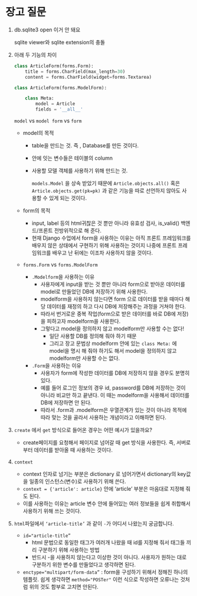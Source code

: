 # 장고 질문

1. db.sqlite3 open 이거 안 돼요
    
    sqlite viewer와 sqlite extension의 충돌
    
2. 아래 두 기능의 차이 
    
    ```python
    class ArticleForm(forms.Form):
        title = forms.CharField(max_length=30)
        content = forms.CharField(widget=forms.Textarea)
    
    class ArticleForm(forms.ModelForm):
    
        class Meta:
            model = Article
            fields = '__all__'
    ```
    
    `model` vs `model form` vs `form`
    
    - model의 목적
        - table을 만드는 것. 즉 , Database를 만든 것이다.
        - 안에 잇는 변수들은 테이블의 column
        - 사용할 모델 객체를 사용하기 위해 만드는 것.
            
            `models.Model` 을 상속 받았기 때문에 `Article.objects.all()` 혹은 `Article.objects.get(pk=pk)` 과 같은 기능을 따로 선언하지 않아도 사용할 수 있게 되는 것이다.
            
    
    - form의 목적
        - input, label 등의 html귀찮은 것 뿐만 아니라 유효성 검사, is_valid() 백엔드/프론트 전방위적으로 해 준다.
        - 현재 Django 수업에서 form을 사용하는 이유는 아직 프론트 프레임워크를 배우지 않은 상태에서 구현하기 위해 사용하는 것이지 나중에 프론트 프레임워크를 배우고 난 뒤에는 이조차 사용하지 않을 것이다.
    - `forms.Form` vs `forms.ModelForm`
        - `.Modelform`을 사용하는 이유
            - 사용자에게 input을 받는 것 뿐만 아니라 form으로 받아온 데이터를 model로 만들었던 DB에 저장하기 위해 사용한다.
            - modelform을 사용하지 않는다면 form 으로 데이터를 받을 때마다 해당 데이터를 재정의 하고 다시 DB에 저장해주는 과정을 거쳐야 한다.
            - 따라서 번거로운 중복 작업(form으로 받은 데이터를 바로 DB에 저장)을 피하고자 modelform을 사용한다.
            - 그렇다고 model을 정의하지 않고 modelform만 사용할 수는 없다!
                - 일단 사용할 DB를 정의해 줘야 하기 때문
                - 그리고 장고 문법상 modelform 안에 있는 `class Meta:` 에 model을 명시 해 줘야 하기도 해서 model을 정의하지 않고 modelform만 사용할 수는 없다.
        - `.Form`을 사용하는 이유
            - 사용자가 form에 작성한 데이터를 DB에 저장하지 않을 경우도 분명히 있다.
            - 예를 들어 로그인 정보의 경우 id, password를 DB에 저장하는 것이 아니라 비교만 하고 끝낸다. 이 때는 modelform을 사용해서 데이터를 DB에 저장하면 안 된다.
            - 따라서 .form과 .modelform은 우열관계가 있는 것이 아니라 목적에 따라 맞는 것을 골라서 사용하는 개념이라고 이해하면 된다.
    
3. `create` 에서 `get` 방식으로 들어온 경우는 어떤 예시가 있을까요?
    - create페이지를 요청해서 페이지로 넘어갈 때 get 방식을 사용한다. 즉, 서버로부터 데이터를 받아올 때 사용하는 것이다.
4. `context` 
    - context 인자로 넘기는 부분은 dictionary 로 넘어가면서 dictionary의 key값을 일종의 인스턴스(변수)로 사용하기 위해 쓴다.
    - `context = {'article': article}`  안에 ‘article’ 부분은 마음대로 지정해 줘도 된다.
    - 이를 사용하는 이유는 article 변수 안에 들어있는 여러 정보들을 쉽게 취합해서 사용하기 위해 쓰는 것이다.
5. `html`파일에서 `‘article-title’` 과 같이 `-`가 어디서 나왔는지 궁금합니다.
    - `id="article-title”`
        - html 문법으로 동일한 태그가 여러개 나왔을 때 id를 지정해 줘서 태그들 끼리 구분하기 위해 사용하는 방법
        - 반드시 -을 사용하지 않는다고 이상한 것이 아니다. 사용자가 원하는 대로 구분하기 위한 변수를 만들었다고 생각하면 된다.
    - `enctype="multipart/form-data”` : form을 구성하기 위해서 정해진 하나의 템플릿. 쉽게 생각하면 `method="POSTer"` 이런 식으로 작성하면 오류나는 것처럼 위의 것도 함부로 고치면 안된다.